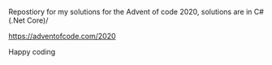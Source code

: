 Repostiory for my solutions for the Advent of code 2020, solutions are in C# (.Net Core)/

https://adventofcode.com/2020

Happy coding
